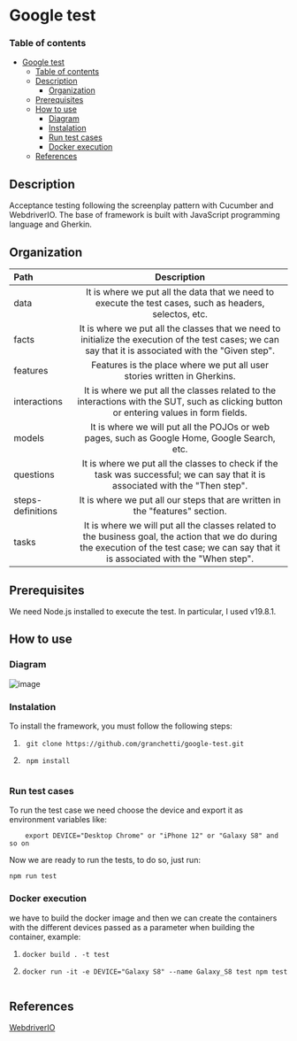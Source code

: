# Google test


### Table of contents

- [Google test](#google-test)
    - [Table of contents](#table-of-contents)
  - [Description](#description)
    - [Organization](#organization)
  - [Prerequisites](#prerequisites)
  - [How to use](#how-to-use)
    - [Diagram](#diagram)
    - [Instalation](#instalation)
    - [Run test cases](#run-test-cases)
    - [Docker execution](#docker-execution)
  - [References](#references)


## Description

Acceptance testing following the screenplay pattern with Cucumber and WebdriverIO. The base of framework is built with JavaScript programming language and Gherkin.


## Organization

| Path | Description |
| :--- | :---: |
| data | It is where we put all the data that we need to execute the test cases, such as headers, selectos, etc. |
| facts | It is where we put all the classes that we need to initialize the execution of the test cases; we can say that it is associated with the "Given step". |
| features | Features is the place where we put all user stories written in Gherkins. |
| interactions | It is where we put all the classes related to the interactions with the SUT, such as clicking button or entering values in form fields. |
| models | It is where we will put all the POJOs or web pages, such as Google Home, Google Search, etc. |
| questions | It is where we put all the classes to check if the task was successful; we can say that it is associated with the "Then step". |
| steps-definitions | It is where we put all our steps that are written in the "features" section. |
| tasks | It is where we will put all the classes related to the business goal, the action that we do during the execution of the test case; we can say that it is associated with the "When step". |


## Prerequisites

We need Node.js installed to execute the test. In particular, I used v19.8.1.


## How to use 


### Diagram
         
![image](https://drive.google.com/uc?export=view&id=1_iQV28qtIA___yy2scgtBaynSqaVS07I/view)


### Instalation

To install the framework, you must follow the following steps:   

1. ``` 
    git clone https://github.com/granchetti/google-test.git
2. ```
    npm install
    
### Run test cases 

To run the test case we need choose the device and export it as environment variables like:

``` 
    export DEVICE="Desktop Chrome" or "iPhone 12" or "Galaxy S8" and so on
```
Now we are ready to run the tests, to do so, just run:
```
npm run test
```

### Docker execution

we have to build the docker image and then we can create the containers with the different devices passed as a parameter when building the container, example:

1. ``` 
   docker build . -t test
2. ```
   docker run -it -e DEVICE="Galaxy S8" --name Galaxy_S8 test npm test
   
   
## References

[WebdriverIO](https://webdriver.io/)
